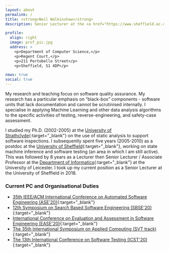 ```yaml
---
layout: about
permalink: /
title: <strong>Neil Walkinshaw</strong>
description: Senior Lecturer at the <a href="https://www.sheffield.ac.uk/dcs/indexdcs">Department of Computer Science</a>, at the University of Sheffield.

profile:
  align: right
  image: prof_pic.jpg
  address: >
    <p>Department of Computer Science,</p>
    <p>Regent Court,</p>
    <p>211 Portobello Street</p>
    <p>Sheffield, S1 4DP</p>

news: true
social: true
---
```


My research and teaching focus on software quality assurance. My research has a particular emphasis on “black-box” components - software units that lack documentation and cannot be scrutinised internally. I specialise in applying Machine Learning and other data analysis algorithms to the specific activities of testing, reverse-engineering, and safety-case assessment.

I studied my Ph.D. (2002-2005) at the [University of Strathclyde](https://www.strath.ac.uk/science/computerinformationsciences/){:target="\_blank"} on the use of static analysis to support software inspections. I subsequently spent five years (2005-2010) as a postdoc at the [University of Sheffield](https://www.sheffield.ac.uk/dcs/indexdcs){:target="\_blank"}, working on state machine inference and software testing (an area in which I am still active). This was followed by 8 years as a Lecturer then Senior Lecturer / Associate Professor at the [Department of Informatics](https://www2.le.ac.uk/departments/informatics){:target="\_blank"} at the University of Leicester. I took up my current position as a Senior Lecturer at the University of Sheffield in 2018.

### Current PC and Organisational Duties

* [35th IEEE/ACM International Conference on Automated Software Engineering (ASE'20)](https://a2i2.github.io/ase2020/){:target="\_blank"}
* [12th Symposium on Search Based Software Engineering (SBSE'20)](http://ssbse2020.di.uniba.it/){:target="\_blank"}
* [International Conference on Evaluation and Assessment in Software Engineering (EASE'20)](https://www.ntnu.edu/ease2020){:target="\_blank"}
* [The 35th International Symposium on Applied Computing (SVT track)](http://guedemann.org/svt2020/){:target="\_blank"}
* [The 13th International Conference on Software Testing (ICST'20)](http://www.icst2020.info/){:target="\_blank"}
